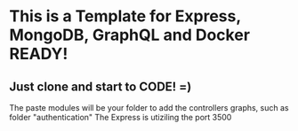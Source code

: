 # This is a Template for Express, MongoDB, GraphQL and Docker READY!
## Just clone and start to CODE! =)
The paste modules will be your folder to add the controllers graphs, such as folder "authentication"
The Express is utiziling the port 3500
